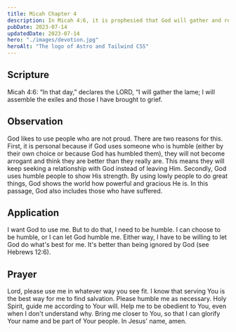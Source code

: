```yaml
---
title: Micah Chapter 4
description: In Micah 4:6, it is prophesied that God will gather and restore his people and make them strong.
pubDate: 2023-07-14
updatedDate: 2023-07-14
hero: "./images/devotion.jpg"
heroAlt: "The logo of Astro and Tailwind CSS"
---
```


## Scripture

  


Micah 4:6: “In that day,” declares the LORD, “I will gather the lame; I will assemble the exiles and those I have brought to grief.
  

## Observation

God likes to use people who are not proud. There are two reasons for this. First, it is personal because if God uses someone who is humble (either by their own choice or because God has humbled them), they will not become arrogant and think they are better than they really are. This means they will keep seeking a relationship with God instead of leaving Him. Secondly, God uses humble people to show His strength. By using lowly people to do great things, God shows the world how powerful and gracious He is. In this passage, God also includes those who have suffered.

## Application

I want God to use me. But to do that, I need to be humble. I can choose to be humble, or I can let God humble me. Either way, I have to be willing to let God do what's best for me. It's better than being ignored by God (see Hebrews 12:6).

## Prayer

Lord, please use me in whatever way you see fit. I know that serving You is the best way for me to find salvation. Please humble me as necessary. Holy Spirit, guide me according to Your will. Help me to be obedient to You, even when I don't understand why. Bring me closer to You, so that I can glorify Your name and be part of Your people. In Jesus' name, amen.